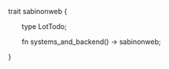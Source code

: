 <p>trait sabinonweb {</p>
<p>&nbsp;&nbsp;&nbsp;&nbsp;&nbsp;&nbsp;&nbsp;type LotTodo;</p>
<p>&nbsp;&nbsp;&nbsp;&nbsp;&nbsp;&nbsp;&nbsp;fn systems_and_backend() -> sabinonweb; </p>
<p>}</p>
